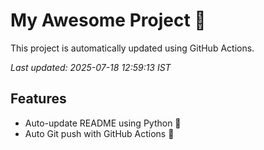 # My Awesome Project 🚀

This project is automatically updated using GitHub Actions.

_Last updated: 2025-07-18 12:59:13 IST_

## Features
- Auto-update README using Python 🐍
- Auto Git push with GitHub Actions 🤖
